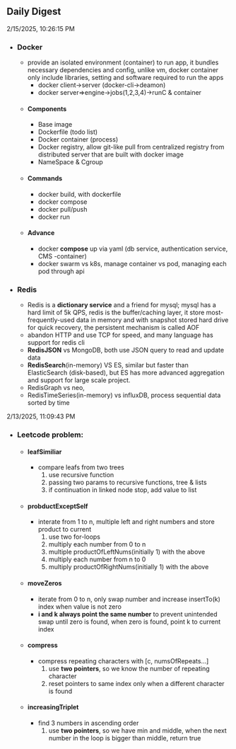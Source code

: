 ## Daily Digest

2/15/2025, 10:26:15 PM 

- ### Docker
  - provide an isolated environment (container) to run app, it bundles necessary dependencies and config, unlike vm, docker container only include libraries, setting and software required to run the apps
    - docker client->server (docker-cli->deamon)
    - docker server=>engine->jobs(1,2,3,4)->runC & container
  - #### Components
    - Base image
    - Dockerfile (todo list)
    - Docker container (process)
    - Docker registry, allow git-like pull from centralized registry from distributed server that are built with docker image
    - NameSpace & Cgroup
  - #### Commands
    - docker build, with dockerfile
    - docker compose 
    - docker pull/push
    - docker run
  - #### Advance
    - docker **compose** up via yaml (db service, authentication service, CMS -container)
    - docker swarm vs k8s, manage container vs pod, managing each pod through api

- ### Redis
  - Redis is a **dictionary service** and a friend for mysql; mysql has a hard limit of 5k QPS, redis is the buffer/caching layer, it store most-frequently-used data in memory and with snapshot stored hard drive for quick recovery, the persistent mechanism is called AOF
  - abandon HTTP and use TCP for speed, and many language has support for redis cli
  - **RedisJSON** vs MongoDB, both use JSON query to read and update data
  - **RedisSearch**(in-memory) VS ES, similar but faster than ElasticSearch (disk-based), but ES has more advanced aggregation and support for large scale project.
  - RedisGraph vs neo, 
  - RedisTimeSeries(in-memory) vs influxDB, process sequential data sorted by time
  
2/13/2025, 11:09:43 PM 
- ### Leetcode problem:
  - #### leafSimiliar
    - compare leafs from two trees
      1. use recursive function
      2. passing two params to recursive functions, tree & lists
      3. if continuation in linked node stop, add value to list
  - #### probductExceptSelf
    - interate from 1 to n, multiple left and right numbers and store product to current
      1. use two for-loops
      2. multiply each number from 0 to n
      3. multiple productOfLeftNums(initially 1) with the above
      4. multiply each number from n to 0
      5. multiply productOfRightNums(initially 1) with the above
  - #### moveZeros
    - iterate from 0 to n, only swap number and increase insertTo(k) index when value is not zero
    - **i and k always point the same number** to prevent unintended swap until zero is found, when zero is found, point k to current index
  - #### compress
    - compress repeating characters with [c, numsOfRepeats...]
      1. use **two pointers**, so we know the number of repeating character
      2. reset pointers to same index only when a different character is found
  - #### increasingTriplet
    - find 3 numbers in ascending order
      1. use **two pointers**, so we have min and middle, when the next number in the loop is bigger than middle, return true


